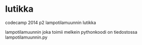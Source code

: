 lutikka
=======

codecamp 2014 p2 lampotilamuunnin lutikka

lampotilamuunnin joka toimii melkein
pythonkoodi on tiedostossa lampotilamuunnin.py
